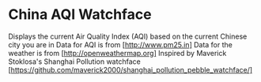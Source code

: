 China AQI Watchface
===================================
Displays the current Air Quality Index (AQI) based on the current Chinese city you are in
Data for AQI is from [http://www.pm25.in]
Data for the weather is from [http://openweathermap.org]
Inspired by Maverick Stoklosa's Shanghai Pollution watchface [https://github.com/maverick2000/shanghai_pollution_pebble_watchface/]
